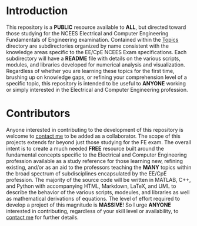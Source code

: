 # Introduction
This repository is a **PUBLIC** resource available to **ALL**, but directed toward those studying for the NCEES Electrical and Computer Engineering Fundamentals of Engineering examination. Contained within the [Topics](Topics/) directory are subdirectories organized by name consistent with the knowledge areas specific to the EE/CpE NCEES Exam specifications. Each subdirectory will have a **README** file with details on the various scripts, modules, and libraries developed for numerical analysis and visualization. Regardless of whether you are learning these topics for the first time, brushing up on knowledge gaps, or refining your comprehension level of a specific topic, this repository is intended to be useful to **ANYONE** working or simply interested in the Electrical and Computer Engineering profession.

# Contributors
Anyone interested in contributing to the development of this repository is welcome to [contact me](mailto:th1622ee@cognitivesymmetry.com) to be added as a collaborator. The scope of this projects extends far beyond just those studying for the FE exam. The overall intent is to create a much needed **FREE** resource built around the fundamental concepts specific to the Electrical and Computer Engineering profession available as a study reference for those learning new, refining existing, and/or as an aid to the professors teaching the **MANY** topics within the broad spectrum of subdisciplines encapsulated by the EE/CpE profession. The majority of the source code will be written in MATLAB, C++, and Python with accompanying HTML, Markdown, LaTeX, and UML to describe the behavior of the various scripts, modeules, and libraries as well as mathematical derivations of equations. The level of effort required to develop a project of this magnitude is **MASSIVE**! So I urge **ANYONE** interested in contributing, regardless of your skill level or availability, to [contact me](mailto:th1622ee@cognitivesymmetry.com) for further details. 

